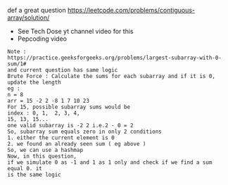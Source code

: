 def a great question
https://leetcode.com/problems/contiguous-array/solution/
- See Tech Dose yt channel video for this
- Pepcoding video
​
```
Note :
https://practice.geeksforgeeks.org/problems/largest-subarray-with-0-sum/1#
and current question has same logic
Brute Force : Calculate the sums for each subarray and if it is 0, update the length
eg :
n = 8
arr = 15 -2 2 -8 1 7 10 23
For 15, possible subarray sums would be
index : 0, 1,  2, 3, 4,
15, 13, 15...
one valid subarray is -2 2 i.e.2 - 0 = 2
So, subarray sum equals zero in only 2 conditions
1. either the current element is 0
2. we found an already seen sum ( eg above )
So, we can use a hashmap
Now, in this question,
if we simulate 0 as -1 and 1 as 1 only and check if we find a sum equal 0. it
is the same logic
```